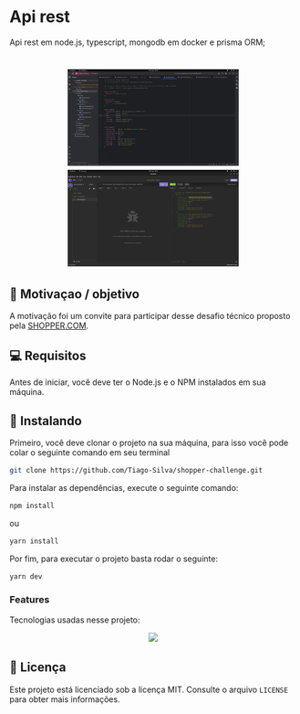 # Api rest
Api rest em node.js, typescript, mongodb em docker e prisma ORM;

<h1 align="center">
    <img src="./assets/tela01.png" width="300"/>
    <img src="./assets/tela02.png" width="300"/>
</h1>

## 🚀 Motivaçao / objetivo

A motivação foi um convite para participar desse desafio técnico proposto pela [SHOPPER.COM](https://landing.shopper.com.br/).

## 💻 Requisitos

Antes de iniciar, você deve ter o Node.js e o NPM instalados em sua máquina.

## 🚀 Instalando

Primeiro, você deve clonar o projeto na sua máquina, para isso você
pode colar o seguinte comando em seu terminal

```bash
git clone https://github.com/Tiago-Silva/shopper-challenge.git
```
Para instalar as dependências, execute o seguinte comando:

```bash
npm install
```
ou

```bash
yarn install
```

Por fim, para executar o projeto basta rodar o seguinte:

```bash
yarn dev
```

### Features

Tecnologias usadas nesse projeto:

<!-- Ícones de tecnologias. Você pode encontrar esses ícones em sites como https://simpleicons.org/ -->
<p align="center">
  <a href="https://skillicons.dev">
    <img src="https://skillicons.dev/icons?i=nodejs,typescript,git,github,linux,javascript,yarn,mongodb,docker,prisma" />
  </a>
</p>


## 📝 Licença

Este projeto está licenciado sob a licença MIT. Consulte o arquivo `LICENSE` para obter mais informações.
